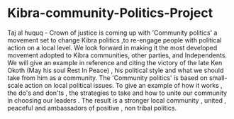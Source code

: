 # Kibra-community-Politics-Project
Taj al huquq - Crown of justice is coming up with 'Community politics' a movement set to change Kibra politics ,to re-engage people with political action on a local level.  We look forward in making it the most developed movement adopted to Kibra communities, other parties, and Independents. We will give an example in reference and citing the victory of the late Ken Okoth (May his soul Rest In Peace) , his political style and  what we should take from him as a community.  The 'Community politics' is based on small-scale action on local political issues. To give an example of how it works , the do's and don'ts , the strategies to take and how to unite our community in choosing our leaders .  The result is a stronger local community , united , peaceful and  ambassadors of positive , non tribal politics.
